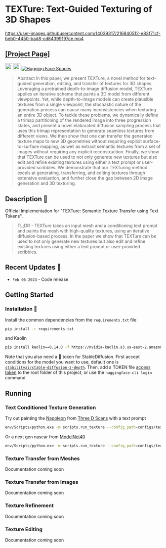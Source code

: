 # TEXTure: Text-Guided Texturing of 3D Shapes

https://user-images.githubusercontent.com/14039317/216840512-e83f71cf-beb0-4450-bad8-cd84399197ce.mp4

## [[Project Page]](https://texturepaper.github.io/TEXTurePaper/)

<a href="https://arxiv.org/abs/2302.01721"><img src="https://img.shields.io/badge/arXiv-2302.01721-b31b1b.svg" height=22.5></a>
<a href="https://opensource.org/licenses/MIT"><img src="https://img.shields.io/badge/License-MIT-yellow.svg" height=22.5></a> [![Hugging Face Spaces](https://img.shields.io/badge/%F0%9F%A4%97%20Hugging%20Face-Spaces-blue)](https://huggingface.co/spaces/TEXTurePaper/TEXTure)

> Abstract
> In this paper, we present TEXTure, a novel method for text-guided generation, editing, and transfer of textures for 3D shapes.
> Leveraging a pretrained depth-to-image diffusion model, TEXTure applies an iterative scheme that paints a 3D model from different viewpoints. Yet, while depth-to-image models can create plausible textures from a single viewpoint, the stochastic nature of the generation process can cause many inconsistencies when texturing an entire 3D object.
> To tackle these problems, we dynamically define a trimap
> partitioning of the rendered image into three progression states, and present a novel elaborated diffusion sampling process that uses this trimap representation to generate seamless textures from different views.
> We then show that one can transfer the generated texture maps to new 3D geometries without requiring explicit surface-to-surface mapping, as well as extract semantic textures from a set of images without requiring any explicit reconstruction.
> Finally, we show that TEXTure can be used to not only generate new textures but also edit and refine existing textures using either a text prompt or user-provided scribbles.
> We demonstrate that our TEXTuring method excels at generating, transferring, and editing textures through extensive evaluation, and further close the gap between 2D image generation and 3D texturing.

## Description :scroll:

Official Implementation for "TEXTure: Semantic Texture Transfer using Text Tokens".

> TL;DR - TEXTure takes an input mesh and a conditioning text prompt and paints the mesh with high-quality textures, using an iterative diffusion-based process.
> In the paper we show that TEXTure can be used to not only generate new textures but also edit and refine existing textures using either a text prompt or user-provided scribbles.

## Recent Updates :newspaper:

- `Feb 06 2023` - Code release

## Getting Started

### Installation :floppy_disk:

Install the common dependencies from the `requirements.txt` file

```bash
pip install -r requirements.txt
```

and Kaolin

```bash
pip install kaolin==0.14.0 -f https://nvidia-kaolin.s3.us-east-2.amazonaws.com/torch-1.12.1_cu116.html
```

Note that you also need a :hugs: token for StableDiffusion.
First accept conditions for the model you want to use, default one is [`stabilityai/stable-diffusion-2-depth`](https://huggingface.co/stabilityai/stable-diffusion-2-depth). Then, add a TOKEN file [access token](https://huggingface.co/settings/tokens) to the root folder of this project, or use the `huggingface-cli login` command

## Running

### Text Conditioned Texture Generation

Try out painting the [Napoleon](https://threedscans.com/nouveau-musee-national-de-monaco/napoleon-ler/) from [Three D Scans](https://threedscans.com/) with a text prompt

```bash
env/Scripts/python.exe -m scripts.run_texture --config_path=configs/text_guided/napoleon.yaml
```

Or a next gen nascar from [ModelNet40](https://modelnet.cs.princeton.edu/)

```bash
env/Scripts/python.exe -m scripts.run_texture --config_path=configs/text_guided/nascar.yaml
```

### Texture Transfer from Meshes

Documentation coming soon

### Texture Transfer from Images

Documentation coming soon

### Texture Refinement

Documentation coming soon

### Texture Editing

Documentation coming soon
